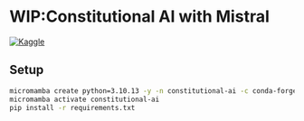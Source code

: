 # WIP:Constitutional AI with Mistral
[![Kaggle](https://kaggle.com/static/images/open-in-kaggle.svg)](https://www.kaggle.com/code/declanmckenna/kaggle-mistral-7b-evals)

## Setup
```bash
micromamba create python=3.10.13 -y -n constitutional-ai -c conda-forge
micromamba activate constitutional-ai
pip install -r requirements.txt
```
